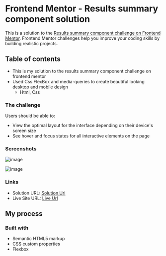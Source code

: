 # Frontend Mentor - Results summary component solution

This is a solution to the [Results summary component challenge on Frontend Mentor](https://www.frontendmentor.io/challenges/results-summary-component-CE_K6s0maV). Frontend Mentor challenges help you improve your coding skills by building realistic projects. 

## Table of contents

- This is my solution to the results summary component challenge on frontend mentor
- Used Css FlexBox and media-queries to create beautiful looking desktop and mobile design
  - Html, Css


### The challenge

Users should be able to:

- View the optimal layout for the interface depending on their device's screen size
- See hover and focus states for all interactive elements on the page

### Screenshots

![image](https://user-images.githubusercontent.com/76560065/227448341-444d1bbd-d9c8-483f-8012-65f0f1db4a8c.png)

![image](https://user-images.githubusercontent.com/76560065/227448417-9161cbf7-c67c-4ba3-8d98-1ca4ce09a11f.png)

### Links

- Solution URL: [Solution Url](https://github.com/KAPIL9027/results-summary-frontend-mentor)
- Live Site URL: [Live Url](https://kapil9027.github.io/results-summary-frontend-mentor/)

## My process

### Built with

- Semantic HTML5 markup
- CSS custom properties
- Flexbox


